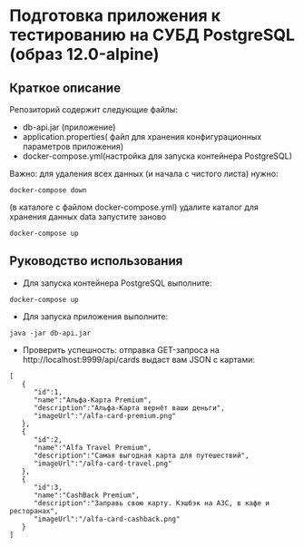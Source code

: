 # Подготовка приложения к тестированию на СУБД PostgreSQL (образ 12.0-alpine)
## Краткое описание
Репозиторий содержит следующие файлы:

* db-api.jar (приложение)
* application.properties( файл для хранения конфигурационных параметров приложения)
* docker-compose.yml(настройка для запуска контейнера PostgreSQL)


Важно: для удаления всех данных (и начала с чистого листа) нужно:

```
docker-compose down

```
 (в каталоге с файлом docker-compose.yml)
удалите каталог для хранения данных data
запустите заново 

```
docker-compose up 
```

## Руководство использования

* Для запуска контейнера PostgreSQL выполните:

```
docker-compose up
```
* Для запуска приложения выполните:

```
java -jar db-api.jar
```

* Проверить успешность:
отправка GET-запроса на http://localhost:9999/api/cards выдаст вам JSON с картами:

```
[ 
   { 
      "id":1,
      "name":"Альфа-Карта Premium",
      "description":"Альфа-Карта вернёт ваши деньги",
      "imageUrl":"/alfa-card-premium.png"
   },
   { 
      "id":2,
      "name":"Alfa Travel Premium",
      "description":"Самая выгодная карта для путешествий",
      "imageUrl":"/alfa-card-travel.png"
   },
   { 
      "id":3,
      "name":"CashBack Premium",
      "description":"Заправь свою карту. Кэшбэк на АЗС, в кафе и ресторанах",
      "imageUrl":"/alfa-card-cashback.png"
   }
]
```
